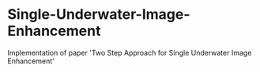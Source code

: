 # Single-Underwater-Image-Enhancement
Implementation of paper 'Two Step Approach for Single Underwater Image Enhancement'
